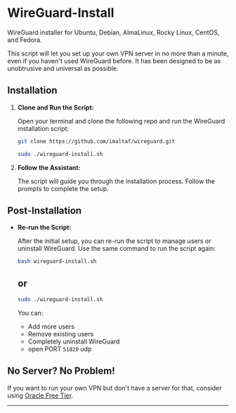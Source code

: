 # WireGuard-Install

WireGuard installer for Ubuntu, Debian, AlmaLinux, Rocky Linux, CentOS, and Fedora.

This script will let you set up your own VPN server in no more than a minute, even if you haven't used WireGuard before. It has been designed to be as unobtrusive and universal as possible.

## Installation

1. **Clone and Run the Script:**

    Open your terminal and clone the following repo and run the WireGuard installation script:

    ```sh
    git clone https://github.com/imaltaf/wireguard.git
    ```
    ```sh
    sudo ./wireguard-install.sh
    ```
2. **Follow the Assistant:**

    The script will guide you through the installation process. Follow the prompts to complete the setup.

## Post-Installation

- **Re-run the Script:**

    After the initial setup, you can re-run the script to manage users or uninstall WireGuard. Use the same command to run the script again:

    ```sh
    bash wireguard-install.sh
    ```
    ## or

    ```sh
    sudo ./wireguard-install.sh
    ```

    You can:
    - Add more users
    - Remove existing users
    - Completely uninstall WireGuard
    - open PORT ``51820`` udp
## No Server? No Problem!

If you want to run your own VPN but don't have a server for that, consider using [Oracle Free Tier](https://www.oracle.com/cloud/free/).

---

